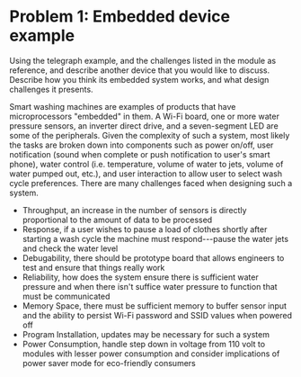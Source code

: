 # Problem 1: Embedded device example
Using the telegraph example, and the challenges listed in the module as reference, and describe another device that you would like to discuss. Describe how you think its embedded system works, and what design challenges it presents.

Smart washing machines are examples of products that have microprocessors "embedded" in them. A Wi-Fi board, one or more water pressure sensors, an inverter direct drive, and a seven-segment LED are some of the peripherals. Given the complexity of such a system, most likely the tasks are broken down into components such as power on/off, user notification (sound when complete or push notification to user's smart phone), water control (i.e. temperature, volume of water to jets, volume of water pumped out, etc.), and user interaction to allow user to select wash cycle preferences. There are many challenges faced when designing such a system.

* Throughput, an increase in the number of sensors is directly proportional to the amount of data to be processed
* Response, if a user wishes to pause a load of clothes shortly after starting a wash cycle the machine must respond---pause the water jets and check the water level
* Debugability, there should be prototype board that allows engineers to test and ensure that things really work
* Reliability, how does the system ensure there is sufficient water pressure and when there isn't suffice water pressure to function that must be communicated
* Memory Space, there must be sufficient memory to buffer sensor input and the ability to persist Wi-Fi password and SSID values when powered off
* Program Installation, updates may be necessary for such a system
* Power Consumption, handle step down in voltage from 110 volt to modules with lesser power consumption and consider implications of power saver mode for eco-friendly consumers
